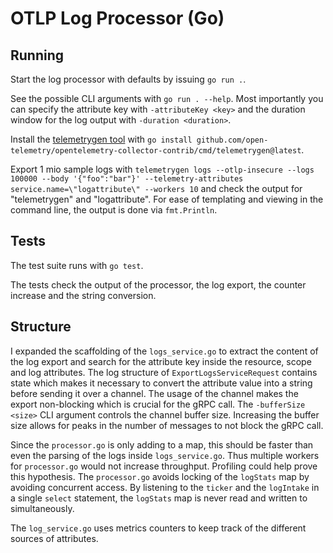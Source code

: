 # OTLP Log Processor (Go)

## Running

Start the log processor with defaults by issuing `go run .`.

See the possible CLI arguments with `go run . --help`. Most importantly you can specify the attribute key with `-attributeKey <key>` and the duration window for the log output with `-duration <duration>`.

Install the [telemetrygen tool](https://github.com/open-telemetry/opentelemetry-collector-contrib/blob/main/cmd/telemetrygen/README.md) with `go install github.com/open-telemetry/opentelemetry-collector-contrib/cmd/telemetrygen@latest`.

Export 1 mio sample logs with `telemetrygen logs --otlp-insecure --logs 100000 --body '{"foo":"bar"}' --telemetry-attributes service.name=\"logattribute\" --workers 10` and check the output for "telemetrygen" and "logattribute".
For ease of templating and viewing in the command line, the output is done via `fmt.Println`.

## Tests

The test suite runs with `go test`.

The tests check the output of the processor, the log export, the counter increase and the string conversion.

## Structure

I expanded the scaffolding of the `logs_service.go` to extract the content of the log export and search for the attribute key inside the resource, scope and log attributes.
The log structure of `ExportLogsServiceRequest` contains state which makes it necessary to convert the attribute value into a string before sending it over a channel.
The usage of the channel makes the export non-blocking which is crucial for the gRPC call.
The `-bufferSize <size>` CLI argument controls the channel buffer size.
Increasing the buffer size allows for peaks in the number of messages to not block the gRPC call.

Since the `processor.go` is only adding to a map, this should be faster than even the parsing of the logs inside `logs_service.go`.
Thus multiple workers for `processor.go` would not increase throughput.
Profiling could help prove this hypothesis.
The `processor.go` avoids locking of the `logStats` map by avoiding concurrent access.
By listening to the `ticker` and the `logIntake` in a single `select` statement, the `logStats` map is never read and written to simultaneously.

The `log_service.go` uses metrics counters to keep track of the different sources of attributes.
